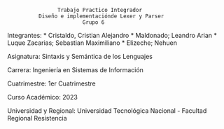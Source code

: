                     Trabajo Practico Integrador 
              Diseño e implementaciónde Lexer y Parser
                            Grupo 6

Integrantes:
          * Cristaldo, Cristian Alejandro
          * Maldonado; Leandro Arian
          * Luque Zacarias; Sebastian Maximiliano
          * Elizeche; Nehuen

Asignatura:   Sintaxis y Semántica de los Lenguajes

Carrera:   Ingeniería en Sistemas de Información

Cuatrimestre:   1er Cuatrimestre

Curso Académico:   2023

Universidad y Regional: Universidad Tecnológica Nacional - Facultad Regional Resistencia
